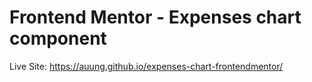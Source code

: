 # Frontend Mentor - Expenses chart component

Live Site: https://auung.github.io/expenses-chart-frontendmentor/
